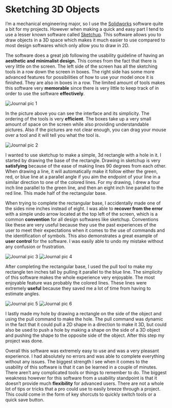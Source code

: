 # Sketching 3D Objects

I’m a mechanical engineering major, so I use the [Solidworks](https://my.solidworks.com/try-solidworks?mktid=13829&utm_campaign=202007_nam_sw_GoogleSWOPT_en_XOP2050_rise_brand_us_exact&utm_medium=cpc&utm_source=google&utm_content=search&utm_term=Cj0KCQjw1aOpBhCOARIsACXYv-doQkbsR_1L5VhMSsWnW6K2-uTgpJCAYLi0ssZIAn2Snk5Rfy_6c3QaAlhKEALw_wcB&gad_source=1&gclid=Cj0KCQjw1aOpBhCOARIsACXYv-doQkbsR_1L5VhMSsWnW6K2-uTgpJCAYLi0ssZIAn2Snk5Rfy_6c3QaAlhKEALw_wcB&gclsrc=aw.ds) software quite a bit for my projects. However when making a quick and easy part I tend to use a lesser known software called [Sketchup](https://www.sketchup.com/plans-and-pricing/sketchup-free). This software allows you to draw objects in a 3D space which makes it much easier to use compared to most design softwares which only allow you to draw in 2D.

The software does a great job following the usability guideline of having an **aesthetic and minimalist design.** This comes from the fact that there is very little on the screen. The left side of the screen has all the sketching tools in a row down the screen in boxes. The right side has some more advanced features for possibilities of how to use your model once it is finished. They are also in boxes in a row. The limited amount of tools makes this software very **memorable** since there is very little to keep track of in order to use the software **effectively**.

![Journal pic 1](https://github.com/UsabilityEngineering/ux-portfolio-JacobyJohnson34/assets/142956717/91929faa-3c11-416e-808f-aaeaaa40f704)

In the picture above you can see the interface and its simplicity. The ordering of the tools is very **efficient**. The boxes take up a very small amount of space on the screen while also providing understandable pictures. Also if the pictures are not clear enough, you can drag your mouse over a tool and it will tell you what the tool is. 

![Journal pic 2](https://github.com/UsabilityEngineering/ux-portfolio-JacobyJohnson34/assets/142956717/d45fae79-f61b-461d-a10a-73ece75287e6)

I wanted to use sketchup to make a simple, 3d rectangle with a hole in it. I started by drawing the base of the rectangle. Drawing in sketchup is very **satisfying** because of the ease of making lines 90 degrees from each other. When drawing a line, it will automatically make it follow either the green, red, or blue line at a parallel angle if you aim the endpoint of your line in a similar direction to one of the colored lines. For my drawing, I drew a four inch line parallel to the green line, and then an eight inch line parallel to the red line. This made half of the rectangular base. 

When trying to complete the rectangular base, I accidentally made one of the sides nine inches instead of eight. I was able to **recover from the error** with a simple undo arrow located at the top left of the screen, which is a common **convention** for all design softwares like sketchup. Conventions like these are very useful because they use the past experiences of the user to meet their expectations when it comes to the use of commands and the identification of symbols. This also demonstrates a great example of **user control** for the software. I was easily able to undo my mistake without any confusion or frustration.

![Journal pic 3](https://github.com/UsabilityEngineering/ux-portfolio-JacobyJohnson34/assets/142956717/d56aad0b-27ec-44dc-8268-2d10a396f214)
![Journal pic 4](https://github.com/UsabilityEngineering/ux-portfolio-JacobyJohnson34/assets/142956717/ac2cfd5e-c9c7-4c65-aad4-224b6bc2e17f)

After completing the rectangular base, I used the pull tool to make my rectangle ten inches tall by pulling it parallel to the blue line. The simplicity of this software makes the whole experience very enjoyable. The most enjoyable feature was probably the colored lines. These lines were extremely **useful** because they saved me a lot of time from having to estimate angles.

![Journal pic 5](https://github.com/UsabilityEngineering/ux-portfolio-JacobyJohnson34/assets/142956717/65e5b2cf-32d6-4dff-8e9b-ea81f709df45)
![Journal pic 6](https://github.com/UsabilityEngineering/ux-portfolio-JacobyJohnson34/assets/142956717/26995f57-dbfb-491d-a047-65eaeefa32fc)


I lastly made my hole by drawing a rectangle on the side of the object and using the pull command to make the hole. The pull command was dynamic in the fact that it could pull a 2D shape in a direction to make it 3D, but could also be used to push a hole by making a shape on the side of a 3D object and pushing the shape to the opposite side of the object. After this step my project was done.

Overall this software was extremely easy to use and was a very pleasant experience. I had absolutely no errors and was able to complete everything without any issues. The biggest strength I see when it comes to the usability of this software is that it can be learned in a couple of minutes. There aren’t any complicated tools or things to remember to do. The biggest weakness however for this software from a usability standpoint is that it doesn’t provide much **flexibility** for advanced users. There are not a whole lot of tips or tricks that a pro could use to easily breeze through a project. This could come in the form of key shorcuts to quickly switch tools or a quick save button. 

